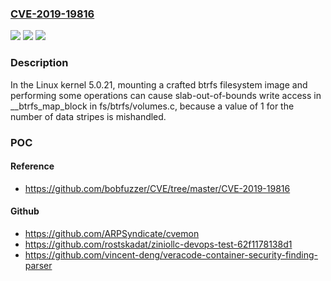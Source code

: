 ### [CVE-2019-19816](https://cve.mitre.org/cgi-bin/cvename.cgi?name=CVE-2019-19816)
![](https://img.shields.io/static/v1?label=Product&message=n%2Fa&color=blue)
![](https://img.shields.io/static/v1?label=Version&message=n%2Fa&color=blue)
![](https://img.shields.io/static/v1?label=Vulnerability&message=n%2Fa&color=brighgreen)

### Description

In the Linux kernel 5.0.21, mounting a crafted btrfs filesystem image and performing some operations can cause slab-out-of-bounds write access in __btrfs_map_block in fs/btrfs/volumes.c, because a value of 1 for the number of data stripes is mishandled.

### POC

#### Reference
- https://github.com/bobfuzzer/CVE/tree/master/CVE-2019-19816

#### Github
- https://github.com/ARPSyndicate/cvemon
- https://github.com/rostskadat/ziniollc-devops-test-62f1178138d1
- https://github.com/vincent-deng/veracode-container-security-finding-parser

